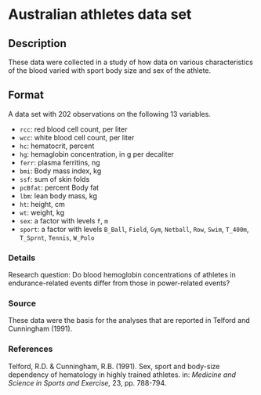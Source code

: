 # Australian athletes data set

## Description

These data were collected in a study of how data on various characteristics of the blood varied with sport body size and sex of the athlete.

## Format

A data set with 202 observations on the following 13 variables.

- `rcc`: red blood cell count, per liter
- `wcc`: white blood cell count, per liter
- `hc`: hematocrit, percent
- `hg`: hemaglobin concentration, in g per decaliter
- `ferr`: plasma ferritins, ng
- `bmi`: Body mass index, kg
- `ssf`: sum of skin folds
- `pcBfat`: percent Body fat
- `lbm`: lean body mass, kg
- `ht`: height, cm
- `wt`: weight, kg
- `sex`: a factor with levels `f`, `m`
- `sport`: a factor with levels `B_Ball`, `Field`, `Gym`, `Netball`, `Row`, `Swim`, `T_400m`, `T_Sprnt`, `Tennis`, `W_Polo`

### Details

Research question: Do blood hemoglobin concentrations of athletes in endurance-related events differ from those in power-related events?

### Source

These data were the basis for the analyses that are reported in Telford and Cunningham (1991).

### References

Telford, R.D. & Cunningham, R.B. (1991). Sex, sport and body-size dependency of hematology in highly trained athletes. in: *Medicine and Science in Sports and Exercise,* 23, pp. 788-794.

